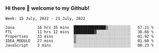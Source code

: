 ### Hi there 👋 welcome to my Github! 

<!--START_SECTION:waka-->
```text
Week: 15 July, 2022 - 21 July, 2022

Java          16 hrs 35 mins  ██████████████▒░░░░░░░░░░   57.21 % 
FTL           11 hrs 12 mins  █████████▓░░░░░░░░░░░░░░░   38.66 % 
Properties    33 mins         ▒░░░░░░░░░░░░░░░░░░░░░░░░   01.92 % 
IDEA_MODULE   27 mins         ▒░░░░░░░░░░░░░░░░░░░░░░░░   01.60 % 
JavaScript    3 mins          ░░░░░░░░░░░░░░░░░░░░░░░░░   00.23 % 
```
<!--END_SECTION:waka-->
